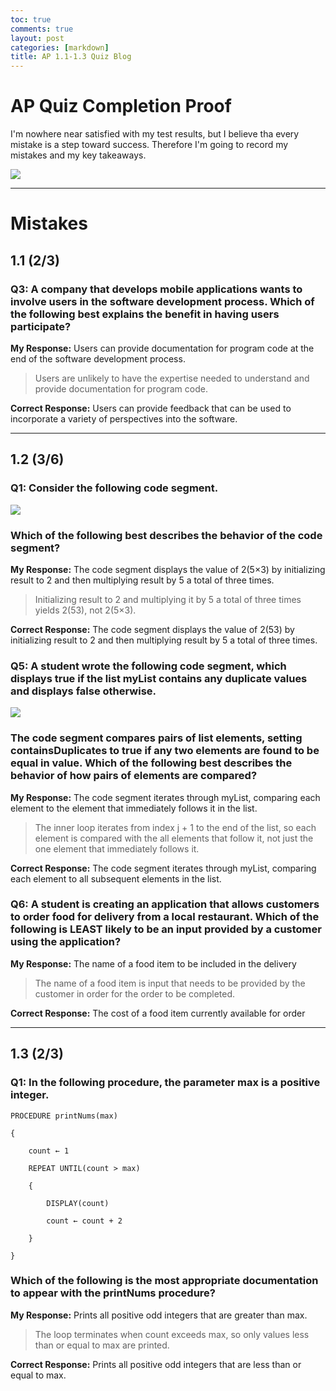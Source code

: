 ```yaml
---
toc: true
comments: true
layout: post
categories: [markdown]
title: AP 1.1-1.3 Quiz Blog
---
```


# AP Quiz Completion Proof

I'm nowhere near satisfied with my test results, but I believe tha every mistake is a step toward success. Therefore I'm going to record my mistakes and my key takeaways. 

![]({{site.baseurl}}/images/approo.png)

---

# Mistakes 

## 1.1 (2/3)

### Q3: A company that develops mobile applications wants to involve users in the software development process. Which of the following best explains the benefit in having users participate?

**My Response:** Users can provide documentation for program code at the end of the software development process.



> Users are unlikely to have the expertise needed to understand and provide documentation for program code.



**Correct Response:** Users can provide feedback that can be used to incorporate a variety of perspectives into the software.

---

## 1.2 (3/6)

### Q1: Consider the following code segment.

![]({{site.baseurl}}/images/ssss.png)

### Which of the following best describes the behavior of the code segment?

**My Response:** The code segment displays the value of  2(5×3)  by initializing result to 2 and then multiplying result by 5 a total of three times.



> Initializing result to 2 and multiplying it by 5 a total of three times yields 2(53), not 2(5×3).



**Correct Response:** The code segment displays the value of  2(53)  by initializing result to 2 and then multiplying result by 5 a total of three times.

###  Q5: A student wrote the following code segment, which displays true if the list myList contains any duplicate values and displays false otherwise.

![]({{site.baseurl}}/images/aaaa.png)

### The code segment compares pairs of list elements, setting containsDuplicates to true if any two elements are found to be equal in value. Which of the following best describes the behavior of how pairs of elements are compared?

**My Response:** The code segment iterates through myList, comparing each element to the element that immediately follows it in the list.



> The inner loop iterates from index j + 1 to the end of the list, so each element is compared with the all elements that follow it, not just the one element that immediately follows it.



**Correct Response:** The code segment iterates through myList, comparing each element to all subsequent elements in the list.

### Q6: A student is creating an application that allows customers to order food for delivery from a local restaurant. Which of the following is LEAST likely to be an input provided by a customer using the application?

**My Response:** The name of a food item to be included in the delivery



> The name of a food item is input that needs to be provided by the customer in order for the order to be completed.



**Correct Response:** The cost of a food item currently available for order

---

## 1.3 (2/3)

### Q1: In the following procedure, the parameter max is a positive integer.

`PROCEDURE printNums(max)`

`{`

`    count ← 1`
    
`    REPEAT UNTIL(count > max)`

`    {`

`        DISPLAY(count)`

`        count ← count + 2`

`    }`

`}`

### Which of the following is the most appropriate documentation to appear with the printNums procedure?

**My Response:** Prints all positive odd integers that are greater than max.



> The loop terminates when count exceeds max, so only values less than or equal to max are printed.



**Correct Response:** Prints all positive odd integers that are less than or equal to max.